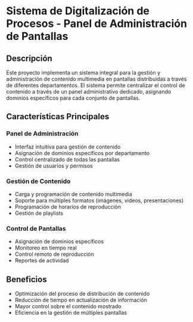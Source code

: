 # Sistema de Digitalización de Procesos - Panel de Administración de Pantallas

## Descripción
Este proyecto implementa un sistema integral para la gestión y administración de contenido multimedia en pantallas distribuidas a través de diferentes departamentos. El sistema permite centralizar el control de contenido a través de un panel administrativo dedicado, asignando dominios específicos para cada conjunto de pantallas.

## Características Principales

### Panel de Administración
- Interfaz intuitiva para gestión de contenido
- Asignación de dominios específicos por departamento
- Control centralizado de todas las pantallas
- Gestión de usuarios y permisos

### Gestión de Contenido
- Carga y programación de contenido multimedia
- Soporte para múltiples formatos (imágenes, videos, presentaciones)
- Programación de horarios de reproducción
- Gestión de playlists

### Control de Pantallas
- Asignación de dominios específicos
- Monitoreo en tiempo real
- Control remoto de reproducción
- Reportes de actividad

## Beneficios
- Optimización del proceso de distribución de contenido
- Reducción de tiempo en actualización de información
- Mayor control sobre el contenido mostrado
- Eficiencia en la gestión de múltiples pantallas

